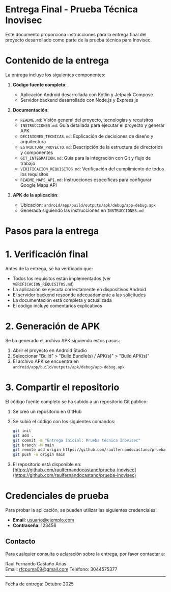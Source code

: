 # Entrega Final - Prueba Técnica Inovisec

Este documento proporciona instrucciones para la entrega final del proyecto desarrollado como parte de la prueba técnica para Inovisec.

# Contenido de la entrega

La entrega incluye los siguientes componentes:

1. **Código fuente completo**:
   - Aplicación Android desarrollada con Kotlin y Jetpack Compose
   - Servidor backend desarrollado con Node.js y Express.js

2. **Documentación**:
   - `README.md`: Visión general del proyecto, tecnologías y requisitos
   - `INSTRUCCIONES.md`: Guía detallada para ejecutar el proyecto y generar APK
   - `DECISIONES_TECNICAS.md`: Explicación de decisiones de diseño y arquitectura
   - `ESTRUCTURA_PROYECTO.md`: Descripción de la estructura de directorios y componentes
   - `GIT_INTEGRATION.md`: Guía para la integración con Git y flujo de trabajo
   - `VERIFICACION_REQUISITOS.md`: Verificación del cumplimiento de todos los requisitos
   - `README_MAPS_API.md`: Instrucciones específicas para configurar Google Maps API

3. **APK de la aplicación**:
   - Ubicación: `android/app/build/outputs/apk/debug/app-debug.apk`
   - Generada siguiendo las instrucciones en `INSTRUCCIONES.md`

# Pasos para la entrega

# 1. Verificación final

Antes de la entrega, se ha verificado que:

- Todos los requisitos están implementados (ver `VERIFICACION_REQUISITOS.md`)
- La aplicación se ejecuta correctamente en dispositivos Android
- El servidor backend responde adecuadamente a las solicitudes
- La documentación está completa y actualizada
- El código incluye comentarios explicativos

# 2. Generación de APK

Se ha generado el archivo APK siguiendo estos pasos:

1. Abrir el proyecto en Android Studio
2. Seleccionar "Build" > "Build Bundle(s) / APK(s)" > "Build APK(s)"
3. El archivo APK se encuentra en `android/app/build/outputs/apk/debug/app-debug.apk`

# 3. Compartir el repositorio

El código fuente completo se ha subido a un repositorio Git público:

1. Se creó un repositorio en GitHub
2. Se subió el código con los siguientes comandos:
   ```bash
   git init
   git add .
   git commit -m "Entrega inicial: Prueba técnica Inovisec"
   git branch -M main
   git remote add origin https://github.com/raulfernandocastano/prueba-inovisec.git
   git push -u origin main
   ```

3. El repositorio está disponible en: [https://github.com/raulfernandocastano/prueba-inovisec](https://github.com/raulfernandocastano/prueba-inovisec)

# Credenciales de prueba

Para probar la aplicación, se pueden utilizar las siguientes credenciales:

- **Email**: usuario@ejemplo.com
- **Contraseña**: 123456

## Contacto

Para cualquier consulta o aclaración sobre la entrega, por favor contactar a:

Raul Fernando Castaño Arias  
Email: rfcpuma09@gmail.com
Teléfono: 3044575377

---

Fecha de entrega: Octubre 2025

